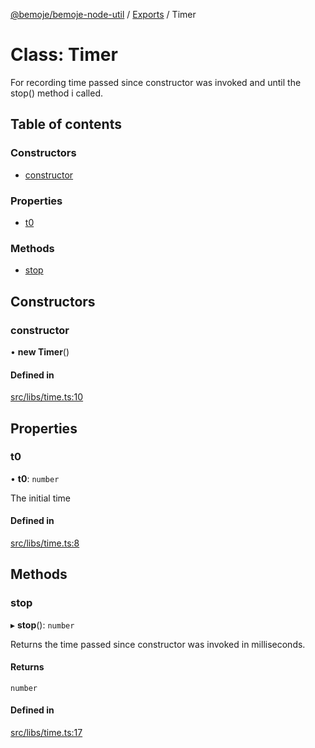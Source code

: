 [@bemoje/bemoje-node-util](../README.md) / [Exports](../modules.md) / Timer

# Class: Timer

For recording time passed since constructor was invoked and until the stop() method i called.

## Table of contents

### Constructors

- [constructor](Timer.md#constructor)

### Properties

- [t0](Timer.md#t0)

### Methods

- [stop](Timer.md#stop)

## Constructors

### constructor

• **new Timer**()

#### Defined in

[src/libs/time.ts:10](https://github.com/bemoje/bemoje-node-util/blob/f58c8db/src/libs/time.ts#L10)

## Properties

### t0

• **t0**: `number`

The initial time

#### Defined in

[src/libs/time.ts:8](https://github.com/bemoje/bemoje-node-util/blob/f58c8db/src/libs/time.ts#L8)

## Methods

### stop

▸ **stop**(): `number`

Returns the time passed since constructor was invoked in milliseconds.

#### Returns

`number`

#### Defined in

[src/libs/time.ts:17](https://github.com/bemoje/bemoje-node-util/blob/f58c8db/src/libs/time.ts#L17)
